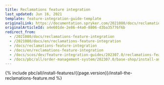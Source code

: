 ```yaml
---
title: Reclamations feature integration
last_updated: Jun 16, 2021
template: feature-integration-guide-template
originalLink: https://documentation.spryker.com/2021080/docs/reclamations-feature-integration
originalArticleId: a4e601de-2e86-44a0-8806-d3ba35776f6b
redirect_from:
  - /2021080/docs/reclamations-feature-integration
  - /2021080/docs/en/reclamations-feature-integration
  - /docs/reclamations-feature-integration
  - /docs/en/reclamations-feature-integration
  - /docs/scos/dev/feature-integration-guides/202307.0/reclamations-feature-integration.html
  - /docs/pbc/all/order-management-system/202307.0/base-shop/install-and-update/install-features/install-the-reclamations-feature.html
---
```


{% include pbc/all/install-features/{{page.version}}/install-the-reclamations-feature.md %} <!-- To edit, see /_includes/pbc/all/install-features/202204.0/install-the-reclamations-feature.md -->
